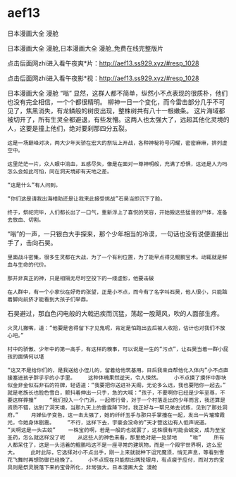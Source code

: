 # aef13
日本漫画大全 漫舱

日本漫画大全 漫舱,日本漫画大全 漫舱_免费在线完整版片

点击后面网zhi进入看午夜爽*片：http://aef13.ss929.xyz/#resp_1028

点击后面网zhi进入看午夜影*视：http://aef13.ss929.xyz/#resp_1028

日本漫画大全 漫舱    “嗡”    显然，这群人都不简单，纵然小不点表现的很质朴，他们也没有完全相信，一个个都很精明。    柳神一日一个变化，而今雷击部分几乎不可见了，焦黑消失，有龙鳞般的树皮出现，整株树共有八十一根嫩条。    这片海域都被切开了，所有生灵全都避退，有些发懵。这两人也太强大了，远超其他化灵境的人，这要是撞上他们，绝对要刹那四分五裂。

    这是一场巅峰对决，两大少年天骄在宏大的祭坛上开战，各种神秘符号闪耀，密密麻麻，排列虚空中。

    这里茫茫一片，众人眼中淌血，五感尽失，像是在面对一尊神明般，充满了恐惧，这还是人力吗怎么会如此可怕，同在洞天境却有天地之差。

    “这是什么”有人问到。

    “你们这是请我出海相助还是让我来此接受挑战”石昊当即沉下了脸。

    终于，祭祀完毕，人们都长出了一口气，重新浮上了喜悦的笑容，开始搬这些猛兽的尸体，准备去放血、切割。

“嗡”的一声，一只银白大手探来，那个少年相当的冷漠，一句话也没有说便直接出手了，击向石昊。

    里面战斗密集，很多生灵都在大战，为了一个有利位置，为了能早点得见鲲鹏宝术。动辄就是鲜血与生命的代价。

    那并非真正的神，只是相隔无尽时空投下的一缕虚影，他要击破

    在人群中，有一个小家伙在好奇的张望，正是小不点，而今有了名字叫石昊，他人很小，只能踮着脚向前挤才能看到大孩子们举鼎。

石昊避过，那血色闪电般的大戟迅疾而沉猛，荡起一股飓风，吹的人面部生疼。

    火灵儿撇嘴，道：“他要是舍得留下才见鬼呢，肯定是怕跑出去后被人收拾，估计也对我们不放心吧。”

    村中的骄傲、少年中的第一高手，有这样的糗事，可以说是一生的“污点”，让石昊当着一群小屁孩的面情何以堪

    “这又不是给你们的，是我送给小侄儿的，留着给他筑基用。日后我亲自帮他化入体内”小不点直接塞进孩子胖乎乎的小手里。    这种体魄果然逆天，令人悚然。    小不点摸了摸怀中那块似金非金似石非石的符牌，轻语道：“我要把你送进补天阁，无论多么远，我也要陪你一起去。”    就是老族长也脸色雪白，颤抖着伸出一只手，急的大喊：“孩子，不要啊你已经是少年至尊，不要这样莽撞”    “我们投入一个门派，一起修行骨，对于一个村落走出的少年而言，我还算是资质不错，达到了洞天境，当那九天上的雷霆降下时，我正好与一帮兄弟去试炼，见到了那处洞府。”    月婵仙子变色，这一击太强了，她的纤纤玉手与那只手掌撞在一起，发出一片璀璨霞光，令她身体剧震。    “不行，这样下去，宇豪会没命的”天才营这边有人低声说道。    “天啊这是一头古蛟”    一株宝药啊，若是一般的也就罢了，这株很有可能会蜕变，成为至宝圣药，怎么就这样没了呢    从这些人的神色来看，那里绝对是一处禁地    “咝”    所有人都呆住了，这是一头活着的鲲鹏吗这不是一座寻常的建筑物，而是一个殿宇世界啊，这么宏大。    此时此际，它选择对小不点出手，刚一上来就就种下诅咒魔须，悄无声息，等看到雪花飞舞时再想防御已经晚了。    小不点现在只能祭出两轮银月，有点疲于应付，而对方的宝具则是祭灵脱落下来的宝骨所化，非常强大。日本漫画大全 漫舱
